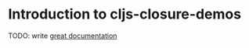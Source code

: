 # Introduction to cljs-closure-demos

TODO: write [great documentation](http://jacobian.org/writing/great-documentation/what-to-write/)
